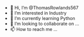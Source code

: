 - 👋 Hi, I’m @ThomasRowlands567
- 👀 I’m interested in Industry 
- 🌱 I’m currently learning Python
- 💞️ I’m looking to collaborate on ...
- 📫 How to reach me ...

<!---
ThomasRowlands567/ThomasRowlands567 is a ✨ special ✨ repository because its `README.md` (this file) appears on your GitHub profile.
You can click the Preview link to take a look at your changes.
--->
